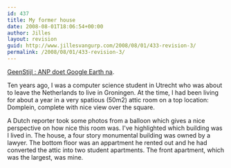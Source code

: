 ```yaml
---
id: 437
title: My former house
date: 2008-08-01T18:06:54+00:00
author: Jilles
layout: revision
guid: http://www.jillesvangurp.com/2008/08/01/433-revision-3/
permalink: /2008/08/01/433-revision-3/
---
```

<a href="http://www.geenstijl.nl/mt/archieven/2008/08/anp_doet_google_earth_na.html">GeenStijl : ANP doet Google Earth na</a>.

Ten years ago, I was a computer science student in Utrecht who was about to leave the Netherlands to live in Groningen. At the time, I had been living for about a year in a very spatious (50m2) attic room on a top location: Domplein, complete with nice view over the square.

A Dutch reporter took some photos from a balloon which gives a nice perspective on how nice this room was. I've highlighted which building was I lived in. The house, a four story monumental building was owned by a lawyer. The bottom floor was an appartment he rented out and he had converted the attic into two student apartments. The front apartment, which was the largest, was mine.

<img href="/static/domplein.jpg">
</a>